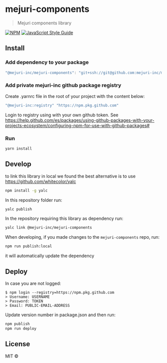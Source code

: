 # mejuri-components

> Mejuri components library

[![NPM](https://img.shields.io/npm/v/mejuri-components-2.svg)](https://www.npmjs.com/package/mejuri-components-2) [![JavaScript Style Guide](https://img.shields.io/badge/code_style-standard-brightgreen.svg)](https://standardjs.com)

## Install

### Add dependency to your package
```js
"@mejuri-inc/mejuri-components": "git+ssh://git@github.com:mejuri-inc/mejuri-components.git#{branch-name}"
```

### Add private mejuri-inc github package registry
Create .yarnrc file in the root of your project with the content below:
```js
"@mejuri-inc:registry" "https://npm.pkg.github.com"
```

Login to registry using with your own github token. See https://help.github.com/es/packages/using-github-packages-with-your-projects-ecosystem/configuring-npm-for-use-with-github-packages# 

### Run 
```bash 
yarn install
```

## Develop
to link this library in local we found the best alternative is to use https://github.com/whitecolor/yalc

```bash
npm install -g yalc
```

In this repository folder run: 
```bash
yalc publish
```

In the repository requiring this library as dependency run:
```bash
yalc link @mejuri-inc/mejuri-components
```

When developing, if you made changes to the `mejuri-components` repo, run:
```bash
npm run publish:local
```
it will automatically update the dependency


## Deploy
In case you are not logged:
```
$ npm login --registry=https://npm.pkg.github.com
> Username: USERNAME
> Password: TOKEN
> Email: PUBLIC-EMAIL-ADDRESS
```
Update version number in package.json and then run:
```sh
npm publish
npm run deploy
```


## License

MIT © [](https://github.com/)
